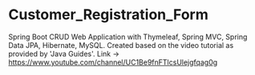 # Customer_Registration_Form
Spring Boot CRUD Web Application with Thymeleaf, Spring MVC, Spring Data JPA, Hibernate, MySQL. Created based on the video tutorial as provided by 'Java Guides'. Link -> https://www.youtube.com/channel/UC1Be9fnFTlcsUlejgfqag0g
